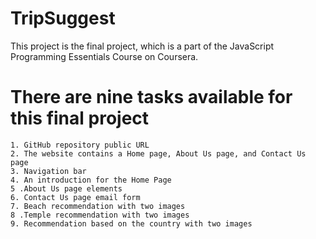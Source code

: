 # TripSuggest
This project is the final project, which is a part of the JavaScript Programming Essentials Course on Coursera.

# There are nine tasks available for this final project
    1. GitHub repository public URL 
    2. The website contains a Home page, About Us page, and Contact Us page
    3. Navigation bar
    4. An introduction for the Home Page
    5 .About Us page elements
    6. Contact Us page email form
    7. Beach recommendation with two images
    8 .Temple recommendation with two images
    9. Recommendation based on the country with two images
    
